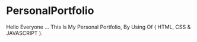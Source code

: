 # PersonalPortfolio
Hello Everyone ... This Is My Personal Portfolio, By Using Of ( HTML, CSS &amp; JAVASCRIPT ).
